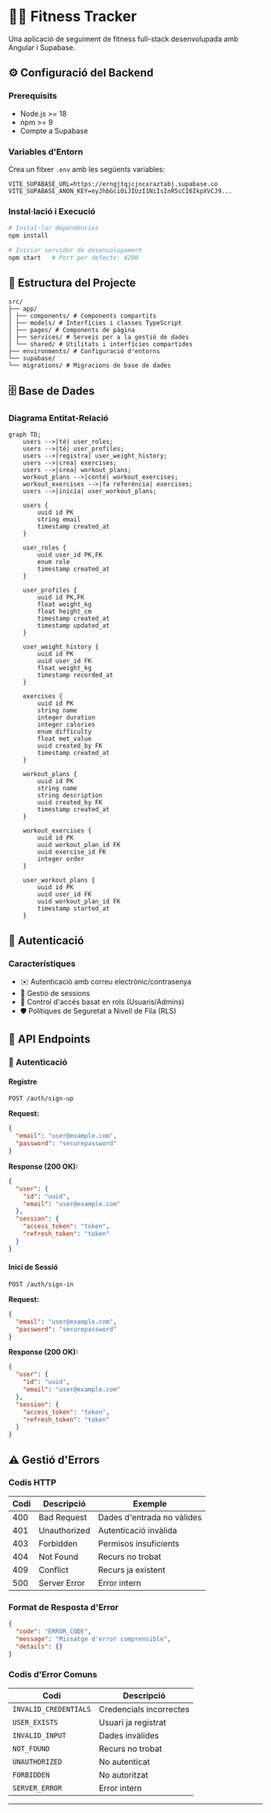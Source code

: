 # 🏋️‍♂️ Fitness Tracker

Una aplicació de seguiment de fitness full-stack desenvolupada amb Angular i Supabase.

## ⚙️ Configuració del Backend

### Prerequisits
- Node.js >= 18
- npm >= 9
- Compte a Supabase

### Variables d'Entorn

Crea un fitxer `.env` amb les següents variables:

```env
VITE_SUPABASE_URL=https://erngjtqjcjocxraztabj.supabase.co
VITE_SUPABASE_ANON_KEY=eyJhbGciOiJIUzI1NiIsInR5cCI6IkpXVCJ9...
```

### Instal·lació i Execució

```bash
# Instal·lar dependències
npm install

# Iniciar servidor de desenvolupament
npm start   # Port per defecte: 4200
```

## 📁 Estructura del Projecte

```
src/
├── app/
│ ├── components/ # Components compartits
│ ├── models/ # Interfícies i classes TypeScript
│ ├── pages/ # Components de pàgina
│ ├── services/ # Serveis per a la gestió de dades
│ └── shared/ # Utilitats i interfícies compartides
├── environments/ # Configuració d'entorns
└── supabase/
└── migrations/ # Migracions de base de dades
```


## 🗄️ Base de Dades

### Diagrama Entitat-Relació

```mermaid
graph TD;
    users -->|té| user_roles;
    users -->|té| user_profiles;
    users -->|registra| user_weight_history;
    users -->|crea| exercises;
    users -->|crea| workout_plans;
    workout_plans -->|conté| workout_exercises;
    workout_exercises -->|fa referència| exercises;
    users -->|inicia| user_workout_plans;

    users {
        uuid id PK
        string email
        timestamp created_at
    }

    user_roles {
        uuid user_id PK,FK
        enum role
        timestamp created_at
    }

    user_profiles {
        uuid id PK,FK
        float weight_kg
        float height_cm
        timestamp created_at
        timestamp updated_at
    }

    user_weight_history {
        uuid id PK
        uuid user_id FK
        float weight_kg
        timestamp recorded_at
    }

    exercises {
        uuid id PK
        string name
        integer duration
        integer calories
        enum difficulty
        float met_value
        uuid created_by FK
        timestamp created_at
    }

    workout_plans {
        uuid id PK
        string name
        string description
        uuid created_by FK
        timestamp created_at
    }

    workout_exercises {
        uuid id PK
        uuid workout_plan_id FK
        uuid exercise_id FK
        integer order
    }

    user_workout_plans {
        uuid id PK
        uuid user_id FK
        uuid workout_plan_id FK
        timestamp started_at
    }
```

## 🔐 Autenticació

### Característiques
- ✉️ Autenticació amb correu electrònic/contrasenya
- 🔄 Gestió de sessions
- 👥 Control d'accés basat en rols (Usuaris/Admins)
- 🛡️ Polítiques de Seguretat a Nivell de Fila (RLS)

## 🔌 API Endpoints

### 🔑 Autenticació

#### Registre
```http
POST /auth/sign-up
```

**Request:**
```json
{
  "email": "user@example.com",
  "password": "securepassword"
}
```

**Response (200 OK):**
```json
{
  "user": {
    "id": "uuid",
    "email": "user@example.com"
  },
  "session": {
    "access_token": "token",
    "refresh_token": "token"
  }
}
```

#### Inici de Sessió
```http
POST /auth/sign-in
```

**Request:**
```json
{
  "email": "user@example.com",
  "password": "securepassword"
}
```

**Response (200 OK):**
```json
{
  "user": {
    "id": "uuid",
    "email": "user@example.com"
  },
  "session": {
    "access_token": "token",
    "refresh_token": "token"
  }
}
```

## ⚠️ Gestió d'Errors

### Codis HTTP

| Codi | Descripció | Exemple |
|------|------------|---------|
| 400 | Bad Request | Dades d'entrada no vàlides |
| 401 | Unauthorized | Autenticació invàlida |
| 403 | Forbidden | Permisos insuficients |
| 404 | Not Found | Recurs no trobat |
| 409 | Conflict | Recurs ja existent |
| 500 | Server Error | Error intern |

### Format de Resposta d'Error
```json
{
  "code": "ERROR_CODE",
  "message": "Missatge d'error comprensible",
  "details": {}
}
```

### Codis d'Error Comuns

| Codi | Descripció |
|------|------------|
| `INVALID_CREDENTIALS` | Credencials incorrectes |
| `USER_EXISTS` | Usuari ja registrat |
| `INVALID_INPUT` | Dades invàlides |
| `NOT_FOUND` | Recurs no trobat |
| `UNAUTHORIZED` | No autenticat |
| `FORBIDDEN` | No autoritzat |
| `SERVER_ERROR` | Error intern |

---
